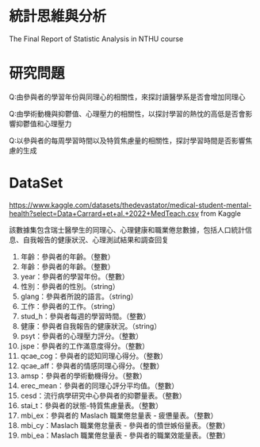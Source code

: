 # 統計思維與分析
The Final Report  of Statistic Analysis in NTHU course

# 研究問題
Q:由參與者的學習年份與同理心的相關性，來探討讀醫學系是否會增加同理心

Q:由學術動機與抑鬱值、心理壓力的相關性，以探討學習的熱忱的高低是否會影響抑鬱值和心理壓力

Q:以參與者的每周學習時間以及特質焦慮量的相關性，探討學習時間是否影響焦慮的生成


# DataSet

https://www.kaggle.com/datasets/thedevastator/medical-student-mental-health?select=Data+Carrard+et+al.+2022+MedTeach.csv
from Kaggle

該數據集包含瑞士醫學生的同理心、心理健康和職業倦怠數據，包括人口統計信息、自我報告的健康狀況、心理測試結果和調查回复

1. 年齡：參與者的年齡。（整數）
2. 年齡：參與者的年齡。（整數）
3. year：參與者的學習年份。（整數）
4. 性別：參與者的性別。（string）
5. glang：參與者所說的語言。（string）
6. 工作：參與者的工作。（string）
7. stud_h：參與者每週的學習時間。（整數）
8. 健康：參與者自我報告的健康狀況。（string）
9. psyt：參與者的心理壓力評分。（整數）
10. jspe：參與者的工作滿意度得分。（整數）
11. qcae_cog：參與者的認知同理心得分。（整數）
12. qcae_aff：參與者的情感同理心得分。（整數）
13. amsp：參與者的學術動機得分。（整數）
14. erec_mean：參與者的同理心評分平均值。（整數）
15. cesd：流行病學研究中心參與者的抑鬱量表。（整數）
16. stai_t：參與者的狀態-特質焦慮量表。（整數）
17. mbi_ex：參與者的 Maslach 職業倦怠量表 - 疲憊量表。（整數）
18. mbi_cy：Maslach 職業倦怠量表 - 參與者的憤世嫉俗量表。（整數）
19. mbi_ea：Maslach 職業倦怠量表 - 參與者的職業效能量表。（整數）
